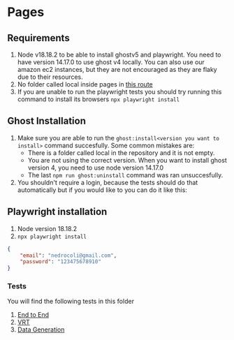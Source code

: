 # Pages

## Requirements

1. Node v18.18.2 to be able to install ghostv5 and playwright. You need to have version 14.17.0 to use ghost v4 locally.
You can also use our amazon ec2 instances, but they are not encouraged as they are flaky due to their resources. 
2. No folder called local inside pages in [this route](./pages)
3. If you are unable to run the playwright tests you should try running this command to install its browsers `npx playwright install`

## Ghost Installation

1. Make sure you are able to run the `ghost:install<version you want to install>` command succesfully. Some common mistakes are:
    - There is a folder called local in the repository and it is not empty.
    - You are not using the correct version. 
    When you want to install ghost version 4, you need to use node version 14.17.0
    - The last `npm run ghost:uninstall` command was ran unsuccesfully.
2. You shouldn't require a login, because the tests should do that automatically but if you would like to you can do it like this:

## Playwright installation

1. Node version 18.18.2
2. `npx playwright install`

```json
{
    "email": "nedrocoli@gmail.com",
    "password": "123475678910"
}
```

### Tests

You will find the following tests in this folder

1. [End to End](./e2e/README.md)
1. [VRT](./VRT/README.md)
1. [Data Generation](./data-generation/README.md)